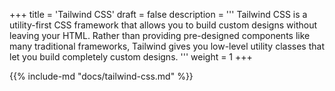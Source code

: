 +++
title = 'Tailwind CSS'
draft = false
description  = '''
Tailwind CSS is a utility-first CSS framework that allows you to build custom
designs without leaving your HTML. Rather than providing pre-designed
components like many traditional frameworks, Tailwind gives you low-level
utility classes that let you build completely custom designs.
'''
weight = 1
+++

{{% include-md "docs/tailwind-css.md" %}}
